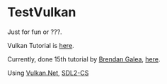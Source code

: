 # TestVulkan

Just for fun or ???.

Vulkan Tutorial is [here](https://github.com/TiLied/TestVulkan/tree/vulkanTutorial).

Currently, done 15th tutorial by [Brendan Galea](https://www.youtube.com/c/BrendanGalea), [here](https://github.com/TiLied/TestVulkan/tree/master/TestVulkan/TutorialYT).

Using [Vulkan.Net](https://github.com/EvergineTeam/Vulkan.NET), [SDL2-CS](https://github.com/flibitijibibo/SDL2-CS)
